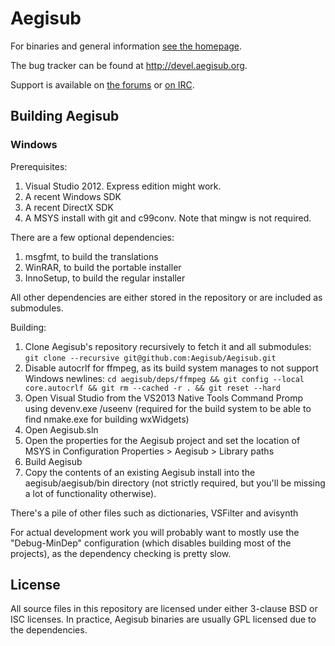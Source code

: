 # Aegisub

For binaries and general information [see the homepage](http://www.aegisub.org).

The bug tracker can be found at http://devel.aegisub.org.

Support is available on [the forums](http://forum.aegisub.org) or [on IRC](irc://irc.rizon.net/aegisub).

## Building Aegisub

### Windows

Prerequisites:

1. Visual Studio 2012. Express edition might work.
2. A recent Windows SDK
3. A recent DirectX SDK
4. A MSYS install with git and c99conv. Note that mingw is not required.

There are a few optional dependencies:

1. msgfmt, to build the translations
2. WinRAR, to build the portable installer
3. InnoSetup, to build the regular installer

All other dependencies are either stored in the repository or are included as submodules.

Building:

1. Clone Aegisub's repository recursively to fetch it and all submodules: `git clone --recursive git@github.com:Aegisub/Aegisub.git`
2. Disable autocrlf for ffmpeg, as its build system manages to not support Windows newlines: `cd aegisub/deps/ffmpeg && git config --local core.autocrlf && git rm --cached -r . && git reset --hard`
3. Open Visual Studio from the VS2013 Native Tools Command Promp using devenv.exe /useenv (required for the build system to be able to find nmake.exe for building wxWidgets)
4. Open Aegisub.sln
5. Open the properties for the Aegisub project and set the location of MSYS in Configuration Properties > Aegisub > Library paths
6. Build Aegisub
7. Copy the contents of an existing Aegisub install into the aegisub/aegisub/bin directory (not strictly required, but you'll be missing a lot of functionality otherwise).

There's a pile of other files such as dictionaries, VSFilter and avisynth 

For actual development work you will probably want to mostly use the
"Debug-MinDep" configuration (which disables building most of the projects), as
the dependency checking is pretty slow.

## License

All source files in this repository are licensed under either 3-clause BSD or
ISC licenses. In practice, Aegisub binaries are usually GPL licensed due to the
dependencies.
